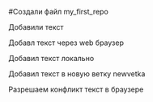 ﻿#Создали файл my_first_repo

Добавили текст

Добавл текст через web браузер

Добавил текст локально

Добавил текст в новую ветку newvetka

Разрешаем конфликт текст в браузере
